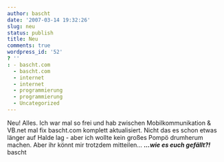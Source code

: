 ```yaml
---
author: bascht
date: '2007-03-14 19:32:26'
slug: neu
status: publish
title: Neu
comments: true
wordpress_id: '52'
? ''
: - bascht.com
  - bascht.com
  - internet
  - internet
  - programmierung
  - programmierung
  - Uncategorized
---
```


Neu! Alles. Ich war mal so frei und hab zwischen Mobilkommunikation
& VB.net mal fix bascht.com komplett aktualisiert. Nicht das es
schon etwas länger auf Halde lag - aber ich wollte kein großes
Pompö drumherum machen. Aber ihr könnt mir trotzdem mitteilen...
***...wie es euch gefällt?!***
bascht



